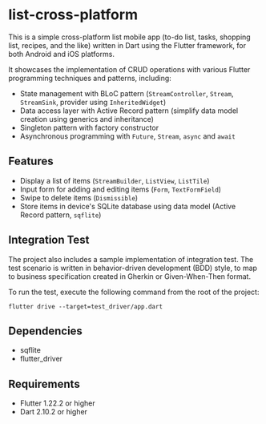 # list-cross-platform
This is a simple cross-platform list mobile app 
(to-do list, tasks, shopping list, recipes, and the like) 
written in Dart using the Flutter framework, 
for both Android and iOS platforms.

It showcases the implementation of CRUD operations 
with various Flutter programming techniques and patterns, including:
- State management with BLoC pattern (`StreamController`, `Stream`, `StreamSink`, 
provider using `InheritedWidget`)
- Data access layer with Active Record pattern 
(simplify data model creation using generics and inheritance)
- Singleton pattern with factory constructor
- Asynchronous programming with `Future`, `Stream`, `async` and `await`

## Features
- Display a list of items (`StreamBuilder`, `ListView`, `ListTile`)
- Input form for adding and editing items (`Form`, `TextFormField`)
- Swipe to delete items (`Dismissible`)
- Store items in device's SQLite database using data model (Active Record pattern, `sqflite`)

## Integration Test
The project also includes a sample implementation of integration test. The test scenario is written in behavior-driven development (BDD) style, to map to business specification created in Gherkin or Given-When-Then format.

To run the test, execute the following command from the root of the project:

`flutter drive --target=test_driver/app.dart`

## Dependencies
- sqflite
- flutter_driver

## Requirements
- Flutter 1.22.2 or higher
- Dart 2.10.2 or higher

